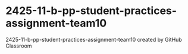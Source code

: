 # 2425-11-b-pp-student-practices-assignment-team10
2425-11-b-pp-student-practices-assignment-team10 created by GitHub Classroom
